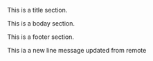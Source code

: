 This is a title section.

This is a boday section.

This is a footer section.

This ia a new line message updated from remote

